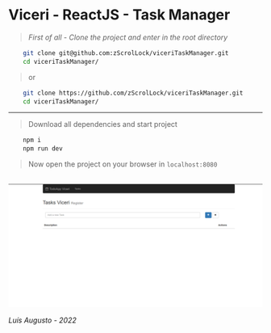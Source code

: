 # Viceri - ReactJS - Task Manager

> *First of all - Clone the project and enter in the root directory*

```bash
    git clone git@github.com:zScrolLock/viceriTaskManager.git
    cd viceriTaskManager/
```

> or

```bash
    git clone https://github.com/zScrolLock/viceriTaskManager.git
    cd viceriTaskManager/
```

<hr>

> Download all dependencies and start project

```bash
    npm i
    npm run dev
```

> Now open the project on your browser in `localhost:8080`

<br>
<img src="viceri.png">



*Luís Augusto - 2022*